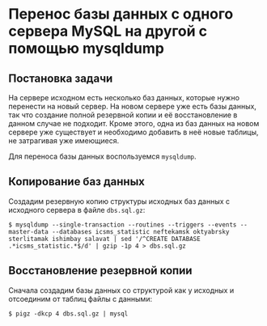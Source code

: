 Перенос базы данных с одного сервера MySQL на другой с помощью mysqldump
========================================================================

Постановка задачи
-----------------

На сервере исходном есть несколько баз данных, которые нужно перенести на новый сервер. На новом сервере уже есть базы данных, так что создание полной резервной копии и её восстановление в данном случае не подходит. Кроме этого, одна из баз данных на новом сервере уже существует и необходимо добавить в неё новые таблицы, не затрагивая уже имеющиеся.

Для переноса базы данных воспользуемся `mysqldump`.

Копирование баз данных
----------------------

Создадим резервную копию структуры исходных баз данных с исходного сервера в файле `dbs.sql.gz`:

    $ mysqldump --single-transaction --routines --triggers --events --master-data --databases icsms_statistic neftekamsk oktyabrsky sterlitamak ishimbay salavat | sed '/^CREATE DATABASE .*icsms_statistic.*$/d' | gzip -1p 4 > dbs.sql.gz

Восстановление резервной копии
------------------------------

Сначала создадим базы данных со структурой как у исходных и отсоединим от таблиц файлы с данными:

    $ pigz -dkcp 4 dbs.sql.gz | mysql
